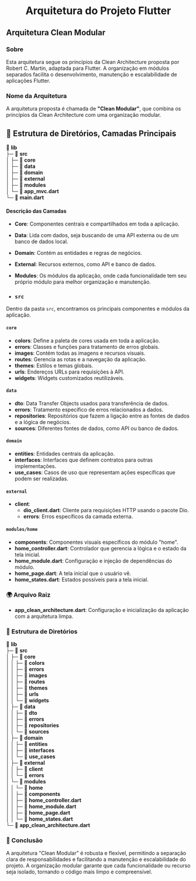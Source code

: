 # <div align="center"> Arquitetura do Projeto Flutter </div>

## Arquitetura Clean Modular 

### Sobre

Esta arquitetura segue os princípios da Clean Architecture proposta por Robert C. Martin, adaptada para Flutter. A organização em módulos separados facilita o desenvolvimento, manutenção e escalabilidade de aplicações Flutter.

### Nome da Arquitetura

A arquitetura proposta é chamada de **"Clean Modular"**, que combina os princípios da Clean Architecture com uma organização modular.

## 📂 Estrutura de Diretórios, Camadas Principais

📂 **lib**  
├─ 📂 **src**  
│ ├─ 📂 **core**  
│ ├─ 📂 **data**  
│ ├─ 📂 **domain**  
│ ├─ 📂 **external**  
│ ├─ 📂 **modules**  
│ └─ 📄 **app_mvc.dart**  
└─ 📄 **main.dart**  

#### Descrição das Camadas

- **Core**: Componentes centrais e compartilhados em toda a aplicação.
- **Data**: Lida com dados, seja buscando de uma API externa ou de um banco de dados local.
- **Domain**: Contém as entidades e regras de negócios.
- **External**: Recursos externos, como API e banco de dados.
- **Modules**: Os módulos da aplicação, onde cada funcionalidade tem seu próprio módulo para melhor organização e manutenção.

- ### `src`

Dentro da pasta `src`, encontramos os principais componentes e módulos da aplicação.

#### `core`

- **colors**: Define a paleta de cores usada em toda a aplicação.
- **errors**: Classes e funções para tratamento de erros globais.
- **images**: Contém todas as imagens e recursos visuais.
- **routes**: Gerencia as rotas e a navegação da aplicação.
- **themes**: Estilos e temas globais.
- **urls**: Endereços URLs para requisições à API.
- **widgets**: Widgets customizados reutilizáveis.

#### `data`

- **dto**: Data Transfer Objects usados para transferência de dados.
- **errors**: Tratamento específico de erros relacionados a dados.
- **repositories**: Repositórios que fazem a ligação entre as fontes de dados e a lógica de negócios.
- **sources**: Diferentes fontes de dados, como API ou banco de dados.

#### `domain`

- **entities**: Entidades centrais da aplicação.
- **interfaces**: Interfaces que definem contratos para outras implementações.
- **use_cases**: Casos de uso que representam ações específicas que podem ser realizadas.

#### `external`

- **client**: 
  - **dio_client.dart**: Cliente para requisições HTTP usando o pacote Dio.
  - **errors**: Erros específicos da camada externa.

#### `modules/home`

- **components**: Componentes visuais específicos do módulo "home".
- **home_controller.dart**: Controlador que gerencia a lógica e o estado da tela inicial.
- **home_module.dart**: Configuração e injeção de dependências do módulo.
- **home_page.dart**: A tela inicial que o usuário vê.
- **home_states.dart**: Estados possíveis para a tela inicial.

### 🌍 Arquivo Raiz

- **app_clean_architecture.dart**: Configuração e inicialização da aplicação com a arquitetura limpa.

### 📂 Estrutura de Diretórios

📂 **lib**  
├─ 📂 **src**  
│ ├─ 📂 **core**  
│ │ ├─ 📂 **colors**  
│ │ ├─ 📂 **errors**  
│ │ ├─ 📂 **images**  
│ │ ├─ 📂 **routes**  
│ │ ├─ 📂 **themes**  
│ │ ├─ 📂 **urls**  
│ │ └─ 📂 **widgets**  
│ ├─ 📂 **data**  
│ │ ├─ 📂 **dto**  
│ │ ├─ 📂 **errors**  
│ │ ├─ 📂 **repositories**  
│ │ └─ 📂 **sources**  
│ ├─ 📂 **domain**  
│ │ ├─ 📂 **entities**  
│ │ ├─ 📂 **interfaces**  
│ │ └─ 📂 **use_cases**  
│ ├─ 📂 **external**  
│ │ ├─ 📂 **client**  
│ │ └─ 📂 **errors**  
│ └─ 📂 **modules**  
│ │ └─ 📂 **home**  
│ │ ├─ 📂 **components**  
│ │ ├─ 📄 **home_controller.dart**  
│ │ ├─ 📄 **home_module.dart**  
│ │ ├─ 📄 **home_page.dart**  
│ │ └─ 📄 **home_states.dart**  
└─ 📄 **app_clean_architecture.dart**  

### 🌟 Conclusão

A arquitetura "Clean Modular" é robusta e flexível, permitindo a separação clara de responsabilidades e facilitando a manutenção e escalabilidade do projeto. A organização modular garante que cada funcionalidade ou recurso seja isolado, tornando o código mais limpo e compreensível.


